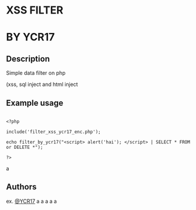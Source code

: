 # XSS FILTER

# BY YCR17

## Description

Simple data filter on php

(xss, sql inject and html inject

## Example usage

```

<?php

include('filter_xss_ycr17_enc.php');

echo filter_by_ycr17("<script> alert('hai'); </script> | SELECT * FROM or DELETE *");

?>

```

a
## Authors


ex. [@YCR17](https://github.com/YCR17)
a
a
a
a
a
